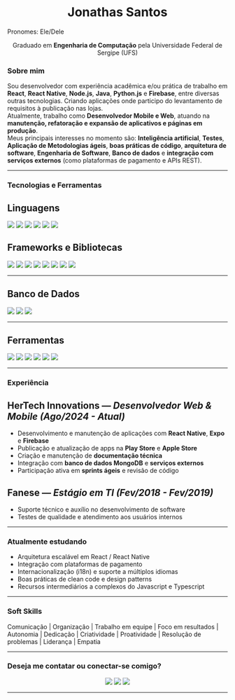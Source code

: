 <h1 align="center">Jonathas Santos</h1>
<p align="left"> Pronomes: Ele/Dele </p>

<p align="center">
  Graduado em <strong>Engenharia de Computação</strong> pela Universidade Federal de Sergipe (UFS)
</p>

### Sobre mim
Sou desenvolvedor com experiência acadêmica e/ou prática de trabalho em **React**, **React Native**, **Node.js**, **Java**, **Python.js** e **Firebase**, entre diversas outras tecnologias. Criando aplicações onde participo do levantamento de requisitos à publicação nas lojas.  
Atualmente, trabalho como **Desenvolvedor Mobile e Web**, atuando na **manutenção, refatoração e expansão de aplicativos e páginas em produção**.  
Meus principais interesses no momento são: **Inteligência artificial**, **Testes**, **Aplicação de Metodologias ágeis**, **boas práticas de código**, **arquitetura de software**, **Engenharia de Software**, **Banco de dados** e **integração com serviços externos** (como plataformas de pagamento e APIs REST).

---

### Tecnologias e Ferramentas

## Linguagens
<p align="left">
  <img src="https://img.shields.io/badge/JavaScript-F7DF1E?style=for-the-badge&logo=javascript&logoColor=black"/>
  <img src="https://img.shields.io/badge/TypeScript-3178C6?style=for-the-badge&logo=typescript&logoColor=white"/>
  <img src="https://img.shields.io/badge/Java-ED8B00?style=for-the-badge&logo=openjdk&logoColor=white"/>
  <img src="https://img.shields.io/badge/Python-3776AB?style=for-the-badge&logo=python&logoColor=white"/>
  <img src="https://img.shields.io/badge/C-00599C?style=for-the-badge&logo=c&logoColor=white"/>
  <img src="https://img.shields.io/badge/C++-00599C?style=for-the-badge&logo=cplusplus&logoColor=white"/>
</p>

## Frameworks e Bibliotecas
<p align="left">
  <img src="https://img.shields.io/badge/React-61DAFB?style=for-the-badge&logo=react&logoColor=black"/>
  <img src="https://img.shields.io/badge/React_Native-20232A?style=for-the-badge&logo=react&logoColor=61DAFB"/>
  <img src="https://img.shields.io/badge/Node.js-339933?style=for-the-badge&logo=node.js&logoColor=white"/>
  <img src="https://img.shields.io/badge/Express-000000?style=for-the-badge&logo=express&logoColor=white"/>
  <img src="https://img.shields.io/badge/Expo-000020?style=for-the-badge&logo=expo&logoColor=white"/>
  <img src="https://img.shields.io/badge/Firebase-FFCA28?style=for-the-badge&logo=firebase&logoColor=black"/>
  <img src="https://img.shields.io/badge/Tailwind_CSS-38B2AC?style=for-the-badge&logo=tailwind-css&logoColor=white"/>
  <img src="https://img.shields.io/badge/Spring_Boot-6DB33F?style=for-the-badge&logo=springboot&logoColor=white"/>
</p>

---

## Banco de Dados
<p align="left">
  <img src="https://img.shields.io/badge/MongoDB-4EA94B?style=for-the-badge&logo=mongodb&logoColor=white"/>
  <img src="https://img.shields.io/badge/MySQL-4479A1?style=for-the-badge&logo=mysql&logoColor=white"/>
  <img src="https://img.shields.io/badge/Firebase_DB-FFCA28?style=for-the-badge&logo=firebase&logoColor=black"/>
</p>

---

## Ferramentas
<p align="left">
  <img src="https://img.shields.io/badge/Git-F05033?style=for-the-badge&logo=git&logoColor=white"/>
  <img src="https://img.shields.io/badge/GitHub-181717?style=for-the-badge&logo=github&logoColor=white"/>
  <img src="https://img.shields.io/badge/GitLab-FC6D26?style=for-the-badge&logo=gitlab&logoColor=white"/>
  <img src="https://img.shields.io/badge/Azure_DevOps-0078D7?style=for-the-badge&logo=azure-devops&logoColor=white"/>
  <img src="https://img.shields.io/badge/Insomnia-4000BF?style=for-the-badge&logo=insomnia&logoColor=white"/>
  <img src="https://img.shields.io/badge/Android_Studio-3DDC84?style=for-the-badge&logo=android-studio&logoColor=white"/>
</p>

---

### Experiência

## **HerTech Innovations** — *Desenvolvedor Web & Mobile (Ago/2024 - Atual)*
- Desenvolvimento e manutenção de aplicações com **React Native**, **Expo** e **Firebase**
- Publicação e atualização de apps na **Play Store** e **Apple Store**
- Criação e manutenção de **documentação técnica**
- Integração com **banco de dados MongoDB** e **serviços externos**
- Participação ativa em **sprints ágeis** e revisão de código

## **Fanese** — *Estágio em TI (Fev/2018 - Fev/2019)*
- Suporte técnico e auxílio no desenvolvimento de software  
- Testes de qualidade e atendimento aos usuários internos

---

### Atualmente estudando
-  Arquitetura escalável em React / React Native  
-  Integração com plataformas de pagamento  
-  Internacionalização (i18n) e suporte a múltiplos idiomas  
-  Boas práticas de clean code e design patterns
-  Recursos intermediários a complexos do Javascript e Typescript

---

### Soft Skills
 Comunicação  |  Organização  |  Trabalho em equipe  |  Foco em resultados  |  Autonomia  |  Dedicação  |  Criatividade  | 
 Proatividade |  Resolução de problemas  |  Liderança  |  Empatia  

---

### Deseja me contatar ou conectar-se comigo?

<p align="center">
  <a href="mailto:kjonathas@live.com"><img src="https://img.shields.io/badge/Email-0078D4?style=for-the-badge&logo=gmail&logoColor=white" /></a>
  <a href="https://www.linkedin.com/in/jonathas-ec/"><img src="https://img.shields.io/badge/LinkedIn-0A66C2?style=for-the-badge&logo=linkedin&logoColor=white" /></a>
  <a href="https://portfolio-jonathas.vercel.app/"><img src="https://img.shields.io/badge/Portfólio-000000?style=for-the-badge&logo=vercel&logoColor=white" /></a>
</p>

---
